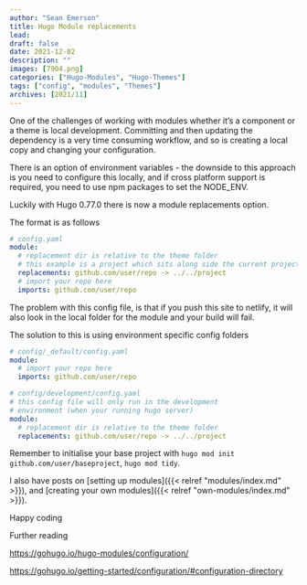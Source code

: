 ```yaml
---
author: "Sean Emerson"
title: Hugo Module replacements
lead:
draft: false
date: 2021-12-02
description: ""
images: [7904.png]
categories: ["Hugo-Modules", "Hugo-Themes"]
tags: ["config", "modules", "Themes"]
archives: [2021/11]
---
```

One of the challenges of working with modules whether it’s a  component or a theme is local development. Committing and then updating the dependency is a very time consuming workflow, and so is creating a local copy and changing your configuration.

There is an option of environment variables - the downside to this approach is you need to configure this locally, and if cross platform support is required, you need to use npm packages to set the NODE_ENV.

Luckily with Hugo 0.77.0 there is now a module replacements option.

The format is as follows

```YAML
# config.yaml
module:
  # replacement dir is relative to the theme folder
  # this example is a project which sits along side the current project
  replacements: github.com/user/repo -> ../../project
  # import your repo here
  imports: github.com/user/repo
```

The problem with this config file, is that if you push this site to netlify, it will also look in the local folder for the module and your build will fail.

The solution to this is using environment specific config folders

```YAML
# config/_default/config.yaml
module:
  # import your repo here
  imports: github.com/user/repo
```

```YAML
# config/development/config.yaml
# this config file will only run in the development 
# environment (when your running hugo server)
module:
  # replacement dir is relative to the theme folder
  replacements: github.com/user/repo -> ../../project
```

Remember to initialise your base project with `hugo mod init github.com/user/baseproject`, `hugo mod tidy`.  

I also have posts on [setting up modules]({{< relref "modules/index.md" >}}), and [creating your own modules]({{< relref "own-modules/index.md" >}}).

Happy coding

Further reading

<https://gohugo.io/hugo-modules/configuration/>

<https://gohugo.io/getting-started/configuration/#configuration-directory>
